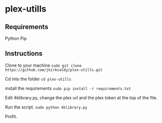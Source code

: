 # plex-utills
## Requirements
Python
Pip

## Instructions
Clone to your machine
`sudo git clone https://github.com/jkirkcaldy/plex-utills.git`

Cd into the folder
`cd plex-utills`

install the requirements 
`sudo pip install -r requirements.txt`

Edit 4klibrary.py, change the plex url and the plex token at the top of the file. 

Run the script. 
`sudo python 4klibrary.py`

Profit.
